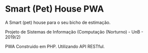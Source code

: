 Smart (Pet) House PWA
==============================

A Smart (pet) house para o seu bicho de estimação.

Projeto de Sistemas de Informação (Computação (Norturno) - UnB - 2019/2)

PWA Construido em PHP. Utilizando API RESTful.
